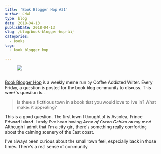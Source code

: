 ```yaml
---
title: 'Book Blogger Hop #31'
author: Edel
type: blog
date: 2018-04-13
publishDate: 2018-04-13
slug: /blog/book-blogger-hop-31/
categories:
  - Books
tags:
  - book blogger hop

---
```

<figure><a rel="_nofollow" href="http://www.coffeeaddictedwriter.com/p/blog-page.html"><img src="https://i1.wp.com/3.bp.blogspot.com/-2bKizvp-A9w/WEjGAM4OjJI/AAAAAAAAV50/nU3xHQNtvSQQ8dRsB8OueG061E99KPrYACLcB/s1600/Book%2BBlogger%2BHop%2B%2528Final%2529.png?w=663&#038;ssl=1" data-recalc-dims="1" /></a></figure> 

<a rel="_nofollow" href="http://www.coffeeaddictedwriter.com/p/blog-page.html"></a>

<a rel="_nofollow" href="http://www.coffeeaddictedwriter.com/p/blog-page.html"><br /> </a><a rel="_nofollow" href="http://www.coffeeaddictedwriter.com/p/blog-page.html">Book Blogger Hop</a> is a weekly meme run by Coffee Addicted Writer. Every Friday, a question is posted for the book blog community to discuss. This week's question is&#8230;

> Is there a fictitious town in a book that you would love to live in? What makes it appealing?

This is a good question. The first town I thought of is Avonlea, Prince Edward Island. Lately I've been having *Anne of Green Gables* on my mind. Although I admit that I'm a city girl, there's something really comforting about the calming scenery of the East coast.

I've always been curious about the small town feel, especially back in those times. There's a real sense of community 